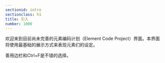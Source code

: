 ```yaml
---
sectionid: intro
sectionclass: h1
title: 引入
number: 1000
---
```

欢迎来到目前尚未完善的元素编码计划（Element Code Project）界面。本界面将使用最基础的展示方式来表现元素们的设定。

善用边栏和Ctrl+F是不错的选择。